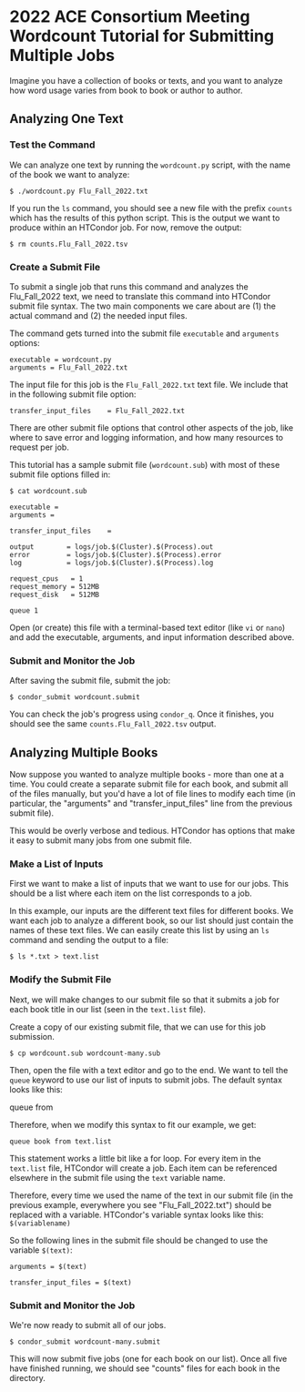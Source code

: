 # 2022 ACE Consortium Meeting Wordcount Tutorial for Submitting Multiple Jobs

Imagine you have a collection of books or texts, and you want to analyze how word
usage varies from book to book or author to author. 

## Analyzing One Text

### Test the Command

We can analyze one text by running the `wordcount.py` script, with the 
name of the book we want to analyze: 

	$ ./wordcount.py Flu_Fall_2022.txt

If you run the `ls` command, you should see a new file with the prefix `counts`
which has the results of this python script. This is the output we want to 
produce within an HTCondor job. For now, remove the output: 

	$ rm counts.Flu_Fall_2022.tsv

### Create a Submit File

To submit a single job that runs this command and analyzes the 
Flu_Fall_2022 text, we need to translate this command 
into HTCondor submit file syntax. The two main components we care about 
are (1) the actual command and (2) the needed input files. 

The command gets turned into the submit file `executable` and `arguments` options: 

	executable = wordcount.py
	arguments = Flu_Fall_2022.txt	

The input file for this job is the `Flu_Fall_2022.txt` 
text file. We include that in the following submit file option: 

	transfer_input_files    = Flu_Fall_2022.txt

There are other submit file options that control other aspects of the job, like 
where to save error and logging information, and how many resources to request per 
job. 

This tutorial has a sample submit file (`wordcount.sub`) with most of these submit file options filled in: 

	$ cat wordcount.sub

	executable = 
	arguments = 

	transfer_input_files    = 

	output        = logs/job.$(Cluster).$(Process).out
	error         = logs/job.$(Cluster).$(Process).error
	log           = logs/job.$(Cluster).$(Process).log

	request_cpus   = 1
	request_memory = 512MB
	request_disk   = 512MB

	queue 1     

Open (or create) this file with a terminal-based text editor (like `vi` or `nano`) and 
add the executable, arguments, and input information described above. 

### Submit and Monitor the Job

After saving the submit file, submit the job: 

	$ condor_submit wordcount.submit

You can check the job's progress using `condor_q`. Once it finishes, you should 
see the same `counts.Flu_Fall_2022.tsv` output. 

## Analyzing Multiple Books

Now suppose you wanted to analyze multiple books - more than one at a time. 
You could create a separate submit file for each book, and submit all of the
files manually, but you'd have a lot of file lines to modify each time
(in particular, the "arguments" and "transfer_input_files" line from the 
previous submit file). 

This would be overly verbose and tedious. HTCondor has options that make it easy to 
submit many jobs from one submit file. 

### Make a List of Inputs

First we want to make a list of inputs that we want to use for our jobs. This 
should be a list where each item on the list corresponds to a job. 

In this example, our inputs are the different text files for different books. We 
want each job to analyze a different book, so our list should just contain the 
names of these text files. We can easily create this list by using an `ls` command and 
sending the output to a file: 

	$ ls *.txt > text.list 

### Modify the Submit File

Next, we will make changes to our submit file so that it submits a job for 
each book title in our list (seen in the `text.list` file). 

Create a copy of our existing submit file, that we can use for this job submission. 

	$ cp wordcount.sub wordcount-many.sub

Then, open the file with a text editor and go to the end. We want to tell the 
`queue` keyword to use our list of inputs to submit jobs. The default syntax looks like this: 

 queue <item> from <list> 
 
 Therefore, when we modify this syntax to fit our example, we get: 

	queue book from text.list 

This statement works a little bit like a for loop. For every item in the `text.list` 
file, HTCondor will create a job. Each item can be referenced elsewhere in the submit 
file using the `text` variable name. 

Therefore, every time we used the name of the text in our submit file (in the previous example, 
everywhere you see "Flu_Fall_2022.txt") should be 
replaced with a variable. HTCondor's variable syntax looks like this: `$(variablename)`

So the following lines in the submit file should be changed to use the variable `$(text)`: 

	arguments = $(text)

	transfer_input_files = $(text)

### Submit and Monitor the Job

We're now ready to submit all of our jobs. 

	$ condor_submit wordcount-many.submit

This will now submit five jobs (one for each book on our list). Once all five 
have finished running, we should see "counts" files for each book in the directory. 
